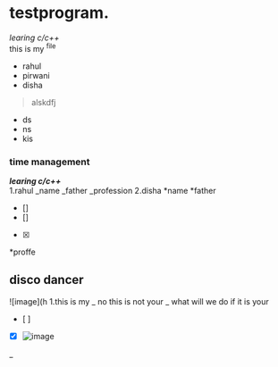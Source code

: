 # testprogram.
*learing c/c++*\
this is my <sup>file</sup>
- rahul
- pirwani
- disha
> alskdfj
+ ds
+ ns
+ kis
### time management
***learing c/c++***\
1.rahul
_name 
_father
_profession
2.disha 
*name
*father
- []
- []
- [x]
*proffe
## disco dancer
![image](h
1.this is my 
 _ no this is not your
 _ what will we do if it is your
- [ ]
- [x]
  ![image](https://www.google.com/imgres?q=images&imgurl=https%3A%2F%2Fletsenhance.io%2Fstatic%2F8f5e523ee6b2479e26ecc91b9c25261e%2F1015f%2FMainAfter.jpg&imgrefurl=https%3A%2F%2Fletsenhance.io%2F&docid=-t22bY2ix3gHaM&tbnid=tYmxDgFq4MrkJM&vet=12ahUKEwjZvaOq1pqIAxW6nf0HHTYPCo0QM3oECB0QAA..i&w=1280&h=720&hcb=2&ved=2ahUKEwjZvaOq1pqIAxW6nf0HHTYPCo0QM3oECB0QAA.)
 
 _ 

